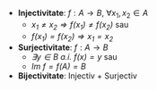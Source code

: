 - **Injectivitate**: $f:A \rightarrow B, \ \forall x_1, x_2 \in A$
	- *$x_1 \ne x_2 \Rightarrow f(x_1) \ne f(x_2)$* sau
	- *$f(x_1) = f(x_2) \Rightarrow x_1 = x_2$*
- **Surjectivitate**: $f:A \rightarrow B$
	- *$\exists y \in B \text{ a.i. } f(x)=y$* sau
	- *$Im \ f = f(A) = B$*
- **Bijectivitate**: Injectiv + Surjectiv